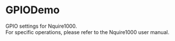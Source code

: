 # GPIODemo
GPIO settings for Nquire1000.<br>
For specific operations, please refer to the Nquire1000 user manual.

